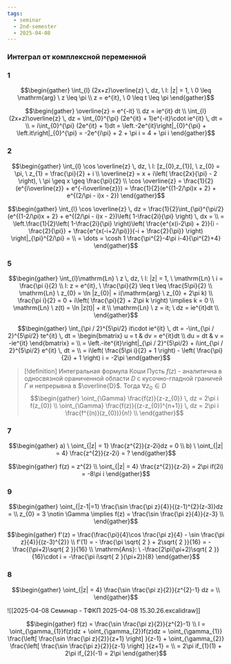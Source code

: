 ```yaml
---
tags:
  - seminar
  - 2nd-semester
  - 2025-04-08
---
```


### Интеграл от комплексной переменной

### 1

$$\begin{gather}
\int_{l} (2x+z)\overline{z} \, dz, \ l: |z| = 1, \ 0 \leq \mathrm{arg} \ z \leq \pi \\
z = e^{it}, \ 0 \leq t \leq \pi
\end{gather}$$

$$\begin{gather}
\overline{z} = e^{-it} \\
dz = ie^{it} dt \\
\int_{l} (2x+z)\overline{z} \, dz = \int_{0}^{\pi} (2e^{it} + 1)e^{-it}\cdot ie^{it} \, dt = \\
= i\int_{0}^{\pi} (2e^{it} + 1)dt =  \left.-2e^{it}\right|_{0}^{\pi} + \left.it\right|_{0}^{\pi} = -2e^{i\pi} + 2 + \pi i = 4 + \pi i
\end{gather}$$

### 2

$$\begin{gather}
\int_{l} \cos \overline{z} \, dz, \ l: [z_{0},z_{1}], \ z_{0} = \pi, \ z_{1} = \frac{\pi}{2} + i \\
\overline{z} = x + i\left( \frac{2x}{\pi} - 2 \right), \ \pi \geq x \geq \frac{\pi}{2} \\
\cos \overline{z} = \frac{1}{2}(e^{i\overline{z}} + e^{-i\overline{z}}) = \frac{1}{2}(e^{(1-2/\pi)x + 2} + e^{(2/\pi - i)x - 2})
\end{gather}$$

$$\begin{gather}
\int_{l} \cos \overline{z} \, dz = \frac{1}{2}\int_{\pi}^{\pi/2} (e^{(1-2/\pi)x + 2} + e^{(2/\pi - i)x - 2})\left( 1-\frac{2i}{\pi} \right) \, dx = \\
= \left.\frac{1}{2}\left( 1-\frac{2i}{\pi} \right)\left( \frac{e^{x(i-2\pi) + 2}}{i - \frac{2}{\pi}} + \frac{e^{x(-i+2/\pi)}}{-i + \frac{2}{\pi}} \right) \right|_{\pi}^{2/\pi} = \\
= \dots = \cosh 1 \frac{\pi^{2}-4\pi i-4}{\pi^{2}+4}
\end{gather}$$

### 5

$$\begin{gather}
\int_{l}\mathrm{Ln} \ z \, dz, \ l: |z| = 1, \ \mathrm{Ln} \ i = \frac{\pi i}{2} \\
l: z = e^{it}, \ \frac{\pi}{2} \leq t \leq \frac{5\pi}{2} \\
\mathrm{Ln} \ z_{0} = \ln |z_{0}| + i(\mathrm{arg} \ z_{0} + 2\pi k) \\
\frac{\pi i}{2} = 0 + i\left( \frac{\pi}{2} + 2\pi k \right) \implies k = 0 \\
\mathrm{Ln} \ z(t) = \ln |z(t)| + it \\
\mathrm{Ln} \ z = it; \ dz = ie^{it}dt \\
\end{gather}$$

$$\begin{gather}
\int_{\pi / 2}^{5\pi/2} it\cdot ie^{it} \, dt = -\int_{\pi / 2}^{5\pi/2} te^{it} \, dt = \begin{bmatrix}
u = t & dv = e^{it}dt \\
du = dt & v = -ie^{it}
\end{bmatrix} = \\
= \left.-ite^{it}\right|_{\pi / 2}^{5\pi/2} + i\int_{\pi / 2}^{5\pi/2} e^{it} \, dt = \\
= i\left( \frac{5\pi i}{2} + 1 \right) - \left( \frac{\pi}{2i} + 1 \right) i = -2\pi
\end{gather}$$

> [!definition] Интегральная формула Коши
> Пусть $f(z)$ - аналитична в односвязной ораниченной области $D$ с кусочно-гладной граничей $\Gamma$ и непрерывна в $\overline{D}$.
> Тогда $\forall z_{0} \in D$
> $$\begin{gather}
\oint_{\Gamma} \frac{f(z)}{z-z_{0}} \, dz = 2\pi i f(z_{0}) \\
\oint_{\Gamma} \frac{f(z)}{(z-z_{0})^{n+1}} \, dz = 2\pi i \frac{f^{(n)}(z_{0})}{n!} \\
\end{gather}$$

### 7

$$\begin{gather}
a) \ \oint_{|z| = 1} \frac{z^{2}}{z-2i}dz = 0 \\
b) \ \oint_{|z| = 4} \frac{z^{2}}{z-2i} = ?
\end{gather}$$

$$\begin{gather}
f(z) = z^{2} \\
\oint_{|z| = 4} \frac{z^{2}}{z-2i} = 2\pi if(2i) = -8\pi i
\end{gather}$$

### 9

$$\begin{gather}
\oint_{|z-1|=1} \frac{\sin \frac{\pi z}{4}}{(z-1)^{2}(z-3)}dz =  \\
z_{0} = 3 \notin \Gamma \implies f(z) = \frac{\sin \frac{\pi z}{4}}{z-3} \\
\end{gather}$$

$$\begin{gather}
f'(z) = \frac{\frac{\pi}{4}\cos \frac{\pi z}{4} - \sin \frac{\pi z}{4}}{(z-3)^{2}} \\
f'(1) = - \frac{\pi \sqrt{ 2 } + 2\sqrt{ 2 }}{16} = -\frac{(\pi+2)\sqrt{ 2 }}{16} \\
\mathrm{Ans}: \ -\frac{2\pi(\pi+2)\sqrt{ 2 }}{16}\cdot i = -\frac{\pi i\sqrt{ 2 }(\pi+2)}{8}
\end{gather}$$

### 8

$$\begin{gather}
\oint_{|z| = 4} \frac{\sin \frac{\pi z}{2}}{z^{2}-1} dz =  \\
\end{gather}$$

![[2025-04-08 Семинар - ТФКП 2025-04-08 15.30.26.excalidraw]]

$$\begin{gather}
f(z) = \frac{\sin \frac{\pi z}{2}}{z^{2}-1} \\
I = \oint_{\gamma_{1}}f(z)dz + \oint_{\gamma_{2}}f(z)dz = \oint_{\gamma_{1}} \frac{\left[ \frac{\sin \frac{\pi z}{2}}{z+1} \right] }{z-1} + \oint_{\gamma_{2}} \frac{\left[ \frac{\sin \frac{\pi z}{2}}{z-1} \right] }{z+1} = \\
= 2\pi if_{1}(1) + 2\pi if_{2}(-1) = 2\pi
\end{gather}$$